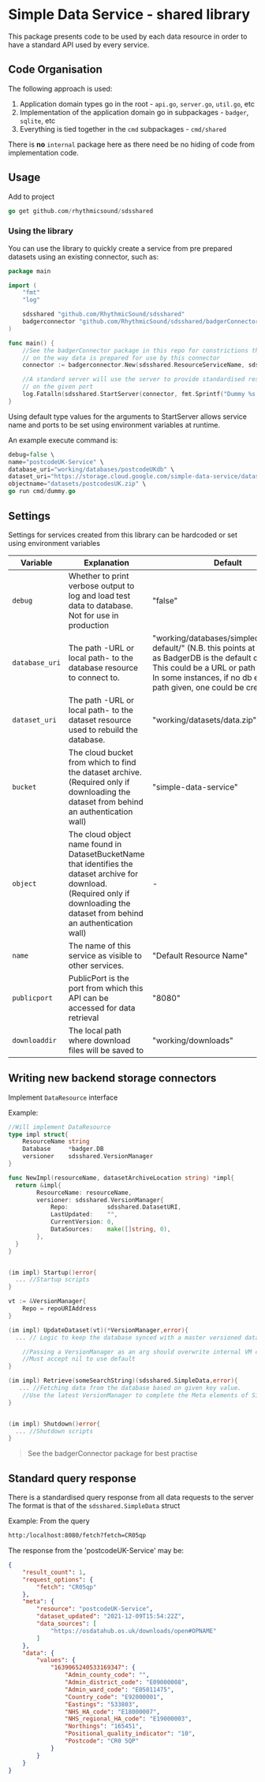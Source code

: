 # Simple Data Service - shared library

This package presents code to be used by each data resource in order to have a standard API used by every service.

## Code Organisation

The following approach is used: 

1. Application domain types go in the root - `api.go`, `server.go`, `util.go`, etc
1. Implementation of the application domain go in subpackages - `badger`, `sqlite`, etc
1. Everything is tied together in the `cmd` subpackages - `cmd/shared`

There is **no** `internal` package here as there need be no hiding of code from implementation code.

## Usage
Add to project
```go
go get github.com/rhythmicsound/sdsshared
 ```

### Using the library
You can use the library to quickly create a service from pre prepared datasets using an existing connector, such as:
```go
package main

import (
	"fmt"
	"log"

	sdsshared "github.com/RhythmicSound/sdsshared"
	badgerconnector "github.com/RhythmicSound/sdsshared/badgerConnector"
)

func main() {
    //See the badgerConnector package in this repo for constrictions this places
    // on the way data is prepared for use by this connector
	connector := badgerconnector.New(sdsshared.ResourceServiceName, sdsshared.DatasetURI, false)

    //A standard server will use the server to provide standardised responses to requests
    // on the given port
	log.Fatalln(sdsshared.StartServer(connector, fmt.Sprintf("Dummy %s Server", sdsshared.ResourceServiceName), 8080))
}

```

Using default type values for the arguments to StartServer allows service name and ports to be set using environment variables at runtime.

An example execute command is: 
```go
debug=false \
name="postcodeUK-Service" \
database_uri="working/databases/postcodeUKdb" \
dataset_uri="https://storage.cloud.google.com/simple-data-service/datasets/postcodesUK.zip" \
objectname="datasets/postcodesUK.zip" \
go run cmd/dummy.go
```

## Settings
Settings for services created from this library can be hardcoded or set using environment variables

|Variable|Explanation|Default|
|-|-|-|
|`debug`|Whether to print verbose output to log and load test data to database. Not for use in production| "false" |
|`database_uri`| The path -URL or local path- to the database resource to connect to.| "working/databases/simpledataservice-default/" (N.B. this points at a directory as BadgerDB is the default db in use. This could be a URL or path to local file. In some instances, if no db exists in the path given, one could be created.) |
|`dataset_uri`|The path -URL or local path- to the dataset resource used to rebuild the database.|"working/datasets/data.zip"|
|`bucket`|The cloud bucket from which to find the dataset archive. (Required only if downloading the dataset from behind an authentication wall)|"simple-data-service"|
|`object`|The cloud object name found in DatasetBucketName that identifies the dataset archive for download. (Required only if downloading the dataset from behind an authentication wall)|-|
|`name`|The name of this service as visible to other services.|"Default Resource Name"|
|`publicport`|PublicPort is the port from which this API can be accessed for data retrieval|"8080"|
|`downloaddir`|The local path where download files will be saved to|"working/downloads"|

## Writing new backend storage connectors
Implement `DataResource` interface

Example:
```go
//Will implement DataResource
type impl struct{
	ResourceName string
	Database     *badger.DB
	versioner    sdsshared.VersionManager
}

func NewImpl(resourceName, datasetArchiveLocation string) *impl{
  return &impl{
    	ResourceName: resourceName,
		versioner: sdsshared.VersionManager{
			Repo:           sdsshared.DatasetURI,
			LastUpdated:    "",
			CurrentVersion: 0,
			DataSources:    make([]string, 0),
		},
  }
}
```

```go

(im impl) Startup()error{
  ... //Startup scripts
}
```

```go
vt := &VersionManager{
    Repo = repoURIAddress
}

(im impl) UpdateDataset(vt)(*VersionManager,error){
  ... // Logic to keep the database synced with a master versioned dataset archive somehwere

    //Passing a VersionManager as an arg should overwrite internal VM created in New. 
    //Must accept nil to use default
}
```

```go
(im impl) Retrieve(someSearchString)(sdsshared.SimpleData,error){
   ... //Fetching data from the database based on given key value. 
    //Use the latest VersionManager to complete the Meta elements of SimpleData response object
}
```

```go

(im impl) Shutdown()error{
  ... //Shutdown scripts
}
```

> See the badgerConnector package for best practise

## Standard query response
There is a standardised query response from all data requests to the server
The format is that of the `sdsshared.SimpleData` struct

Example: 
From the query 
```markdown
http:/localhost:8080/fetch?fetch=CR05qp
```
The response from the 'postcodeUK-Service' may be:
```json
{
	"result_count": 1,
	"request_options": {
		"fetch": "CR05qp"
	},
	"meta": {
		"resource": "postcodeUK-Service",
		"dataset_updated": "2021-12-09T15:54:22Z",
		"data_sources": [
			"https://osdatahub.os.uk/downloads/open#OPNAME"
		]
	},
	"data": {
		"values": {
			"1639065240533169347": {
				"Admin_county_code": "",
				"Admin_district_code": "E09000008",
				"Admin_ward_code": "E05011475",
				"Country_code": "E92000001",
				"Eastings": "533803",
				"NHS_HA_code": "E18000007",
				"NHS_regional_HA_code": "E19000003",
				"Northings": "165451",
				"Positional_quality_indicator": "10",
				"Postcode": "CR0 5QP"
			}
		}
	}
}
```